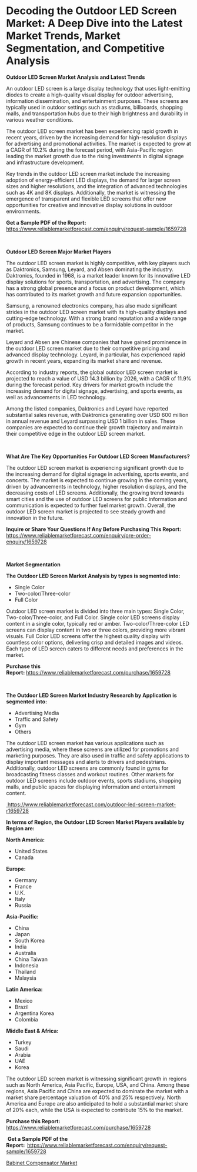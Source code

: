 <p><h1>Decoding the Outdoor LED Screen Market: A Deep Dive into the Latest Market Trends, Market Segmentation, and Competitive Analysis</h1></p><p><strong>Outdoor LED Screen Market Analysis and Latest Trends</strong></p>
<p><p>An outdoor LED screen is a large display technology that uses light-emitting diodes to create a high-quality visual display for outdoor advertising, information dissemination, and entertainment purposes. These screens are typically used in outdoor settings such as stadiums, billboards, shopping malls, and transportation hubs due to their high brightness and durability in various weather conditions.</p><p>The outdoor LED screen market has been experiencing rapid growth in recent years, driven by the increasing demand for high-resolution displays for advertising and promotional activities. The market is expected to grow at a CAGR of 10.2% during the forecast period, with Asia-Pacific region leading the market growth due to the rising investments in digital signage and infrastructure development.</p><p>Key trends in the outdoor LED screen market include the increasing adoption of energy-efficient LED displays, the demand for larger screen sizes and higher resolutions, and the integration of advanced technologies such as 4K and 8K displays. Additionally, the market is witnessing the emergence of transparent and flexible LED screens that offer new opportunities for creative and innovative display solutions in outdoor environments.</p></p>
<p><strong>Get a Sample PDF of the Report:&nbsp;</strong> <a href="https://www.reliablemarketforecast.com/enquiry/request-sample/1659728">https://www.reliablemarketforecast.com/enquiry/request-sample/1659728</a></p>
<p>&nbsp;</p>
<p><strong>Outdoor LED Screen Major Market Players</strong></p>
<p><p>The outdoor LED screen market is highly competitive, with key players such as Daktronics, Samsung, Leyard, and Absen dominating the industry. Daktronics, founded in 1968, is a market leader known for its innovative LED display solutions for sports, transportation, and advertising. The company has a strong global presence and a focus on product development, which has contributed to its market growth and future expansion opportunities.</p><p>Samsung, a renowned electronics company, has also made significant strides in the outdoor LED screen market with its high-quality displays and cutting-edge technology. With a strong brand reputation and a wide range of products, Samsung continues to be a formidable competitor in the market.</p><p>Leyard and Absen are Chinese companies that have gained prominence in the outdoor LED screen market due to their competitive pricing and advanced display technology. Leyard, in particular, has experienced rapid growth in recent years, expanding its market share and revenue.</p><p>According to industry reports, the global outdoor LED screen market is projected to reach a value of USD 14.3 billion by 2026, with a CAGR of 11.9% during the forecast period. Key drivers for market growth include the increasing demand for digital signage, advertising, and sports events, as well as advancements in LED technology.</p><p>Among the listed companies, Daktronics and Leyard have reported substantial sales revenue, with Daktronics generating over USD 600 million in annual revenue and Leyard surpassing USD 1 billion in sales. These companies are expected to continue their growth trajectory and maintain their competitive edge in the outdoor LED screen market.</p></p>
<p>&nbsp;</p>
<p><strong>What Are The Key Opportunities For Outdoor LED Screen Manufacturers?</strong></p>
<p><p>The outdoor LED screen market is experiencing significant growth due to the increasing demand for digital signage in advertising, sports events, and concerts. The market is expected to continue growing in the coming years, driven by advancements in technology, higher resolution displays, and the decreasing costs of LED screens. Additionally, the growing trend towards smart cities and the use of outdoor LED screens for public information and communication is expected to further fuel market growth. Overall, the outdoor LED screen market is projected to see steady growth and innovation in the future.</p></p>
<p><strong>Inquire or Share Your Questions If Any Before Purchasing This Report:</strong> <a href="https://www.reliablemarketforecast.com/enquiry/pre-order-enquiry/1659728">https://www.reliablemarketforecast.com/enquiry/pre-order-enquiry/1659728</a></p>
<p>&nbsp;</p>
<p><strong>Market Segmentation</strong></p>
<p><strong>The Outdoor LED Screen Market Analysis by types is segmented into:</strong></p>
<p><ul><li>Single Color</li><li>Two-color/Three-color</li><li>Full Color</li></ul></p>
<p><p>Outdoor LED screen market is divided into three main types: Single Color, Two-color/Three-color, and Full Color. Single color LED screens display content in a single color, typically red or amber. Two-color/Three-color LED screens can display content in two or three colors, providing more vibrant visuals. Full Color LED screens offer the highest quality display with countless color options, delivering crisp and detailed images and videos. Each type of LED screen caters to different needs and preferences in the market.</p></p>
<p><strong>Purchase this Report:&nbsp;</strong><a href="https://www.reliablemarketforecast.com/purchase/1659728">https://www.reliablemarketforecast.com/purchase/1659728</a></p>
<p>&nbsp;</p>
<p><strong>The Outdoor LED Screen Market Industry Research by Application is segmented into:</strong></p>
<p><ul><li>Advertising Media</li><li>Traffic and Safety</li><li>Gym</li><li>Others</li></ul></p>
<p><p>The outdoor LED screen market has various applications such as advertising media, where these screens are utilized for promotions and marketing purposes. They are also used in traffic and safety applications to display important messages and alerts to drivers and pedestrians. Additionally, outdoor LED screens are commonly found in gyms for broadcasting fitness classes and workout routines. Other markets for outdoor LED screens include outdoor events, sports stadiums, shopping malls, and public spaces for displaying information and entertainment content.</p></p>
<p><a href="https://www.reliablemarketforecast.com/outdoor-led-screen-market-r1659728">&nbsp;https://www.reliablemarketforecast.com/outdoor-led-screen-market-r1659728</a></p>
<p><strong>In terms of Region, the Outdoor LED Screen Market Players available by Region are:</strong></p>
<p>
    <p> <strong> North America: </strong>
        <ul>
            <li>United States</li>
            <li>Canada</li>
        </ul>
        </p> 
    <p> <strong> Europe: </strong>
        <ul>
            <li>Germany</li>
            <li>France</li>
            <li>U.K.</li>
            <li>Italy</li>
            <li>Russia</li>
        </ul>
        </p> 
    <p> <strong> Asia-Pacific: </strong>
        <ul>
            <li>China</li>
            <li>Japan</li>
            <li>South Korea</li>
            <li>India</li>
            <li>Australia</li>
            <li>China Taiwan</li>
            <li>Indonesia</li>
            <li>Thailand</li>
            <li>Malaysia</li>
        </ul>
        </p> 
    <p> <strong> Latin America: </strong>
        <ul>
            <li>Mexico</li>
            <li>Brazil</li>
            <li>Argentina Korea</li>
            <li>Colombia</li>
        </ul>
        </p> 
    <p> <strong> Middle East & Africa: </strong>
        <ul>
            <li>Turkey</li>
            <li>Saudi</li>
            <li>Arabia</li>
            <li>UAE</li>
            <li>Korea</li>
        </ul>
    </p>
    </p>
<p><p>The outdoor LED screen market is witnessing significant growth in regions such as North America, Asia Pacific, Europe, USA, and China. Among these regions, Asia Pacific and China are expected to dominate the market with a market share percentage valuation of 40% and 25% respectively. North America and Europe are also anticipated to hold a substantial market share of 20% each, while the USA is expected to contribute 15% to the market.</p></p>
<p><strong>Purchase this Report: </strong><a href="https://www.reliablemarketforecast.com/purchase/1659728">https://www.reliablemarketforecast.com/purchase/1659728</a></p>
<p>&nbsp;<strong>Get a Sample PDF of the Report:&nbsp;&nbsp;</strong><a href="https://www.reliablemarketforecast.com/enquiry/request-sample/1659728">https://www.reliablemarketforecast.com/enquiry/request-sample/1659728</a></p>
<p><strong></strong></p>
<p><p><a href="https://github.com/jackCarlson644/Market-Research-Report-List-1/blob/main/babinet-compensator-market.md">Babinet Compensator Market</a></p></p>